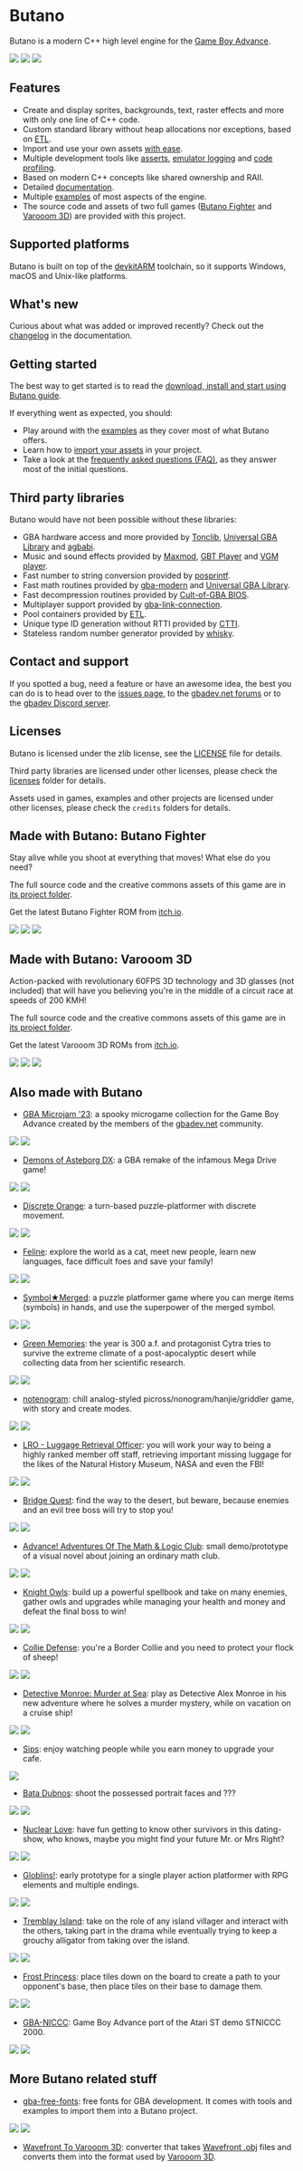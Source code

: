 # Butano

Butano is a modern C++ high level engine for the [Game Boy Advance](https://en.wikipedia.org/wiki/Game_Boy_Advance).

![](docs_tools/images/examples_mode_7.gif) ![](docs_tools/images/bf_title.gif) ![](docs_tools/images/vr3d_race.gif)


## Features

* Create and display sprites, backgrounds, text, raster effects and more with only one line of C++ code.
* Custom standard library without heap allocations nor exceptions, based on [ETL](https://www.etlcpp.com/).
* Import and use your own assets [with ease](https://gvaliente.github.io/butano/import.html).
* Multiple development tools like [asserts](https://gvaliente.github.io/butano/group__assert.html), 
[emulator logging](https://gvaliente.github.io/butano/group__log.html) and 
[code profiling](https://gvaliente.github.io/butano/group__profiler.html).
* Based on modern C++ concepts like shared ownership and RAII.
* Detailed [documentation](https://gvaliente.github.io/butano).
* Multiple [examples](https://gvaliente.github.io/butano/examples.html) of most aspects of the engine.
* The source code and assets of two full games ([Butano Fighter](#made-with-butano-butano-fighter) 
and [Varooom 3D](#made-with-butano-varooom-3d)) are provided with this project.


## Supported platforms

Butano is built on top of the [devkitARM](https://devkitpro.org/) toolchain, so it supports Windows, 
macOS and Unix-like platforms.


## What's new

Curious about what was added or improved recently? 
Check out the [changelog](https://gvaliente.github.io/butano/changelog.html) in the documentation.


## Getting started

The best way to get started is to read the 
[download, install and start using Butano guide](https://gvaliente.github.io/butano/getting_started.html).

If everything went as expected, you should:
* Play around with the [examples](https://gvaliente.github.io/butano/examples.html) 
as they cover most of what Butano offers.
* Learn how to [import your assets](https://gvaliente.github.io/butano/import.html) in your project.
* Take a look at the [frequently asked questions (FAQ)](https://gvaliente.github.io/butano/faq.html), 
as they answer most of the initial questions.


## Third party libraries

Butano would have not been possible without these libraries:

* GBA hardware access and more provided by [Tonclib](https://www.coranac.com/projects/#tonc), 
[Universal GBA Library](https://github.com/AntonioND/libugba) and [agbabi](https://github.com/felixjones/agbabi).
* Music and sound effects provided by [Maxmod](https://maxmod.devkitpro.org), 
[GBT Player](https://github.com/AntonioND/gbt-player) and [VGM player](https://github.com/copyrat90/gbadev-ja-test).
* Fast number to string conversion provided by [posprintf](http://danposluns.com/danposluns/gbadev/posprintf/index.html).
* Fast math routines provided by [gba-modern](https://github.com/JoaoBaptMG/gba-modern) and
[Universal GBA Library](https://github.com/AntonioND/libugba).
* Fast decompression routines provided by [Cult-of-GBA BIOS](https://github.com/Cult-of-GBA/BIOS).
* Multiplayer support provided by [gba-link-connection](https://github.com/rodri042/gba-link-connection).
* Pool containers provided by [ETL](https://www.etlcpp.com/).
* Unique type ID generation without RTTI provided by [CTTI](https://github.com/Manu343726/ctti).
* Stateless random number generator provided by [whisky](https://github.com/velipso/whisky).


## Contact and support

If you spotted a bug, need a feature or have an awesome idea,
the best you can do is to head over to the [issues page](https://github.com/GValiente/butano/issues), 
to the [gbadev.net forums](https://forum.gbadev.net) or to the [gbadev Discord server](https://discord.gg/ctGSNxRkg2).


## Licenses

Butano is licensed under the zlib license, see the [LICENSE](LICENSE) file for details.

Third party libraries are licensed under other licenses, please check the [licenses](licenses) folder for details.

Assets used in games, examples and other projects are licensed under other licenses, 
please check the `credits` folders for details.


## Made with Butano: Butano Fighter

Stay alive while you shoot at everything that moves! What else do you need?

The full source code and the creative commons assets of this game are in [its project folder](games/butano-fighter).

Get the latest Butano Fighter ROM from [itch.io](https://gvaliente.itch.io/butano-fighter).

![](docs_tools/images/bf_title.gif) ![](docs_tools/images/bf_intro.gif) ![](docs_tools/images/bf_bomb.gif)


## Made with Butano: Varooom 3D

Action-packed with revolutionary 60FPS 3D technology and 3D glasses (not included) that will have you believing 
you're in the middle of a circuit race at speeds of 200 KMH!

The full source code and the creative commons assets of this game are in [its project folder](games/varooom-3d).

Get the latest Varooom 3D ROMs from [itch.io](https://gvaliente.itch.io/varooom-3d).

![](docs_tools/images/vr3d_title.gif) ![](docs_tools/images/vr3d_race.gif) ![](docs_tools/images/vr3d_viewer.gif)


## Also made with Butano

* [GBA Microjam '23](https://gbadev.itch.io/gba-microjam-23): a spooky microgame collection for the Game Boy Advance
created by the members of the [gbadev.net](https://gbadev.net) community.

![](docs_tools/images/gba_microjam_23_title.png) ![](docs_tools/images/gba_microjam_23_gameplay.png)

* [Demons of Asteborg DX](https://neofidstudios.itch.io/demons-of-asteborg-dx): a GBA remake
of the infamous Mega Drive game!

![](docs_tools/images/doadx_title.png) ![](docs_tools/images/doadx_gameplay.png)

* [Discrete Orange](https://tardigrade-nx.itch.io/discrete-orange): a turn-based puzzle-platformer 
with discrete movement. 

![](docs_tools/images/discrete_orange_title.png) ![](docs_tools/images/discrete_orange_gameplay.png)

* [Feline](https://foopod.itch.io/feline): explore the world as a cat, meet new people, learn new languages, 
face difficult foes and save your family!

![](docs_tools/images/feline_title.png) ![](docs_tools/images/feline_gameplay.png)

* [Symbol★Merged](https://copyrat90.itch.io/sym-merged): a puzzle platformer game where you can merge items 
(symbols) in hands, and use the superpower of the merged symbol.

![](docs_tools/images/symbol_merged_title.png) ![](docs_tools/images/symbol_merged_gameplay.png)

* [Green Memories](https://tengukaze.itch.io/green-memories-gba): the year is 300 a.f. and protagonist Cytra 
tries to survive the extreme climate of a post-apocalyptic desert while collecting data from her scientific research.

![](docs_tools/images/green_memories_title.png) ![](docs_tools/images/green_memories_gameplay.png)

* [notenogram](https://kva64.itch.io/notenogram): chill analog-styled picross/nonogram/hanjie/griddler game,
with story and create modes.

![](docs_tools/images/notenogram_title.png) ![](docs_tools/images/notenogram_gameplay.png)

* [LRO - Luggage Retrieval Officer](https://foopod.itch.io/lro): you will work your way to being a highly ranked
member off staff, retrieving important missing luggage for the likes of the Natural History Museum, 
NASA and even the FBI!

![](docs_tools/images/lro_title.png) ![](docs_tools/images/lro_gameplay.png)

* [Bridge Quest](https://fixxiefixx.itch.io/bridge-quest): find the way to the desert, but beware, 
because enemies and an evil tree boss will try to stop you!

![](docs_tools/images/bridge_quest_title.png) ![](docs_tools/images/bridge_quest_gameplay.png)

* [Advance! Adventures Of The Math & Logic Club](https://kva64.itch.io/advance-demo-adventures-of-the-math-logic-club): 
small demo/prototype of a visual novel about joining an ordinary math club.

![](docs_tools/images/advance_amlc_title.png) ![](docs_tools/images/advance_amlc_gameplay.png)

* [Knight Owls](https://blaise-rascal.itch.io/knight-owls): build up a powerful spellbook and take on many enemies, 
gather owls and upgrades while managing your health and money and defeat the final boss to win!

![](docs_tools/images/knight_owls_title.png) ![](docs_tools/images/knight_owls_gameplay.png)

* [Collie Defense](https://xvayan.itch.io/collie-defense): you're a Border Collie and you need to protect 
your flock of sheep!

![](docs_tools/images/collie_defence_title.png) ![](docs_tools/images/collie_defence_gameplay.png)

* [Detective Monroe: Murder at Sea](https://eragnarok.itch.io/detective-monroe-murder-at-sea): play as
Detective Alex Monroe in his new adventure where he solves a murder mystery, while on vacation on a cruise ship!

![](docs_tools/images/detective_monroe_title.png) ![](docs_tools/images/detective_monroe_gameplay.png)

* [Sips](https://foopod.itch.io/sips): enjoy watching people while you earn money to upgrade your cafe.

![](docs_tools/images/sips_gameplay.png)

* [Bata Dubnos](https://fralacticus.itch.io/bata-dubnos): shoot the possessed portrait faces and ???

![](docs_tools/images/bata_dubnos_title.png) ![](docs_tools/images/bata_dubnos_gameplay.png)

* [Nuclear Love](https://foopod.itch.io/nuclear-love): have fun getting to know other survivors in this dating-show, 
who knows, maybe you might find your future Mr. or Mrs Right?

![](docs_tools/images/nuclear_love_title.png) ![](docs_tools/images/nuclear_love_gameplay.png)

* [Globlins!](https://jeremyelkayam.itch.io/globlins): early prototype for a single player action platformer
with RPG elements and multiple endings.

![](docs_tools/images/goblins_title.png) ![](docs_tools/images/goblins_gameplay.png)

* [Tremblay Island](https://cinemint.itch.io/tremblay-island): take on the role of any island villager and 
interact with the others, taking part in the drama while eventually trying to keep a grouchy alligator 
from taking over the island.

![](docs_tools/images/tremblay_island_title.png) ![](docs_tools/images/tremblay_island_gameplay.png)

* [Frost Princess](https://squishyfrogs.itch.io/frost-princess): place tiles down on the board to create a path
to your opponent's base, then place tiles on their base to damage them.

![](docs_tools/images/frost_princess_title.png) ![](docs_tools/images/frost_princess_gameplay.png)

* [GBA-NICCC](https://github.com/GValiente/gba-niccc): Game Boy Advance port of the Atari ST demo STNICCC 2000.

![](docs_tools/images/gba-niccc_1.png) ![](docs_tools/images/gba-niccc_2.png)


## More Butano related stuff

* [gba-free-fonts](https://github.com/laqieer/gba-free-fonts): free fonts for GBA development. 
It comes with tools and examples to import them into a Butano project.

![](docs_tools/images/gba_free_fonts_1.png) ![](docs_tools/images/gba_free_fonts_2.png)

* [Wavefront To Varooom 3D](https://github.com/nikku4211/wavefront2varooom3d): converter that takes 
[Wavefront .obj](https://en.wikipedia.org/wiki/Wavefront_.obj_file) files and converts them into the format 
used by [Varooom 3D](#made-with-butano-varooom-3d).
